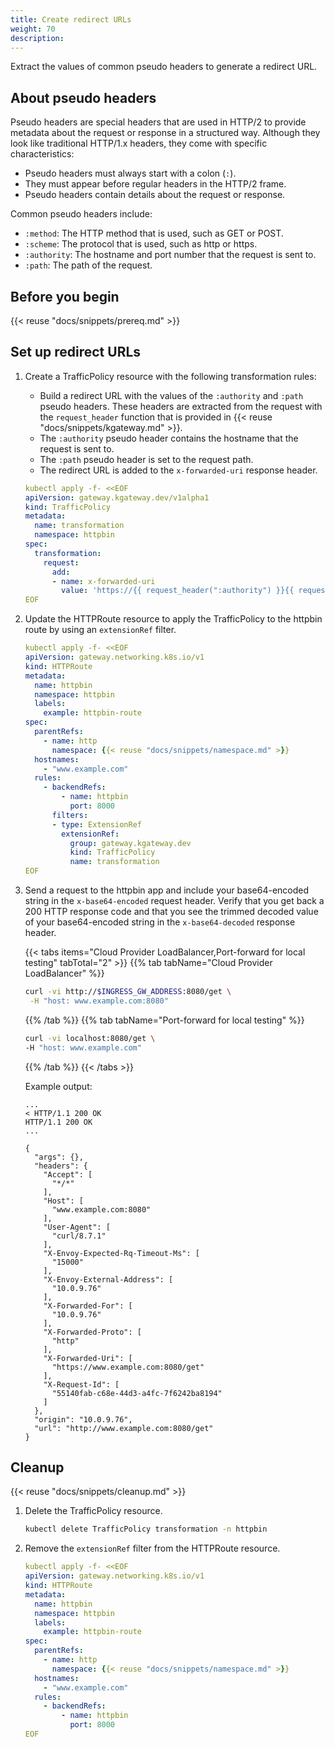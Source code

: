 ```yaml
---
title: Create redirect URLs
weight: 70
description:
---
```


Extract the values of common pseudo headers to generate a redirect URL.

## About pseudo headers 

Pseudo headers are special headers that are used in HTTP/2 to provide metadata about the request or response in a structured way. Although they look like traditional HTTP/1.x headers, they come with specific characteristics:

* Pseudo headers must always start with a colon (`:`).
* They must appear before regular headers in the HTTP/2 frame.
* Pseudo headers contain details about the request or response.

Common pseudo headers include:
* `:method`: The HTTP method that is used, such as GET or POST.
* `:scheme`: The protocol that is used, such as http or https.
* `:authority`: The hostname and port number that the request is sent to.
* `:path`: The path of the request.

## Before you begin

{{< reuse "docs/snippets/prereq.md" >}}

## Set up redirect URLs

1. Create a TrafficPolicy resource with the following transformation rules:
   * Build a redirect URL with the values of the `:authority` and `:path` pseudo headers. These headers are extracted from the request with the `request_header` function that is provided in {{< reuse "docs/snippets/kgateway.md" >}}.
   * The `:authority` pseudo header contains the hostname that the request is sent to.
   * The `:path` pseudo header is set to the request path.
   * The redirect URL is added to the `x-forwarded-uri` response header.
   
   ```yaml
   kubectl apply -f- <<EOF
   apiVersion: gateway.kgateway.dev/v1alpha1
   kind: TrafficPolicy
   metadata:
     name: transformation
     namespace: httpbin
   spec:
     transformation:
       request:  
         add:
         - name: x-forwarded-uri
           value: 'https://{{ request_header(":authority") }}{{ request_header(":path") }}'
   EOF
   ```

2. Update the HTTPRoute resource to apply the TrafficPolicy to the httpbin route by using an `extensionRef` filter.

   ```yaml
   kubectl apply -f- <<EOF
   apiVersion: gateway.networking.k8s.io/v1
   kind: HTTPRoute
   metadata:
     name: httpbin
     namespace: httpbin
     labels:
       example: httpbin-route
   spec:
     parentRefs:
       - name: http
         namespace: {{< reuse "docs/snippets/namespace.md" >}}
     hostnames:
       - "www.example.com"
     rules:
       - backendRefs:
           - name: httpbin
             port: 8000
         filters:
         - type: ExtensionRef
           extensionRef:
             group: gateway.kgateway.dev
             kind: TrafficPolicy
             name: transformation
   EOF
   ```

3. Send a request to the httpbin app and include your base64-encoded string in the `x-base64-encoded` request header. Verify that you get back a 200 HTTP response code and that you see the trimmed decoded value of your base64-encoded string in the `x-base64-decoded` response header. 
   
   {{< tabs items="Cloud Provider LoadBalancer,Port-forward for local testing" tabTotal="2" >}}
   {{% tab tabName="Cloud Provider LoadBalancer" %}}
   ```sh
   curl -vi http://$INGRESS_GW_ADDRESS:8080/get \
    -H "host: www.example.com:8080" 
   ```
   {{% /tab %}}
   {{% tab tabName="Port-forward for local testing" %}}
   ```sh
   curl -vi localhost:8080/get \
   -H "host: www.example.com" 
   ```
   {{% /tab %}}
   {{< /tabs >}}
   
   Example output: 
   ```console {hl_lines=[2,3,30,31]}
   ...
   < HTTP/1.1 200 OK
   HTTP/1.1 200 OK
   ...

   {
     "args": {},
     "headers": {
       "Accept": [
         "*/*"
       ],
       "Host": [
         "www.example.com:8080"
       ],
       "User-Agent": [
         "curl/8.7.1"
       ],
       "X-Envoy-Expected-Rq-Timeout-Ms": [
         "15000"
       ],
       "X-Envoy-External-Address": [
         "10.0.9.76"
       ],
       "X-Forwarded-For": [
         "10.0.9.76"
       ],
       "X-Forwarded-Proto": [
         "http"
       ],
       "X-Forwarded-Uri": [
         "https://www.example.com:8080/get"
       ],
       "X-Request-Id": [
         "55140fab-c68e-44d3-a4fc-7f6242ba8194"
       ]
     },
     "origin": "10.0.9.76",
     "url": "http://www.example.com:8080/get"
   }
   ```
   
## Cleanup

{{< reuse "docs/snippets/cleanup.md" >}}

1. Delete the TrafficPolicy resource.

   ```sh
   kubectl delete TrafficPolicy transformation -n httpbin
   ```

2. Remove the `extensionRef` filter from the HTTPRoute resource.

   ```yaml
   kubectl apply -f- <<EOF
   apiVersion: gateway.networking.k8s.io/v1
   kind: HTTPRoute
   metadata:
     name: httpbin
     namespace: httpbin
     labels:
       example: httpbin-route
   spec:
     parentRefs:
       - name: http
         namespace: {{< reuse "docs/snippets/namespace.md" >}}
     hostnames:
       - "www.example.com"
     rules:
       - backendRefs:
           - name: httpbin
             port: 8000
   EOF
   ```